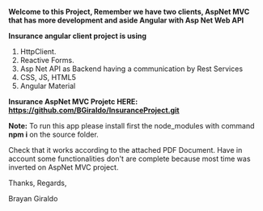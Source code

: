 **Welcome to this Project, Remember we have two clients, AspNet MVC that has more development and aside Angular with Asp Net Web API**

**Insurance angular client project is using**

1. HttpClient.
2. Reactive Forms.
3. Asp Net API as Backend having a communication by Rest Services
4. CSS, JS, HTML5
5. Angular Material

**Insurance AspNet MVC Projetc HERE: https://github.com/BGiraldo/InsuranceProject.git**

**Note:** To run this app please install first the node_modules with command **npm i** on the source folder.

Check that it works according to the attached PDF Document. Have in account some functionalities don't are complete
because most time was inverted on AspNet MVC project.

Thanks,
Regards,

Brayan Giraldo